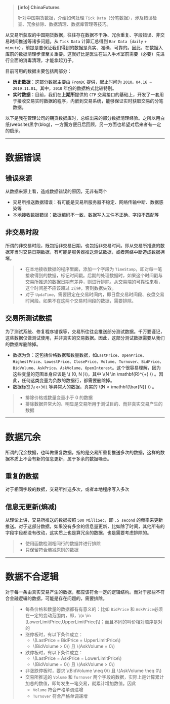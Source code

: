 > **[info] ChinaFutures**
>
> 针对中国期货数据，介绍如何处理 `Tick Data`（分笔数据），涉及错误检查、冗余排除、数据清理、数据库管理等技巧。
>

从交易所获取的中国期货数据，往往存在数据不干净、冗余重复、字段错误、非交易时间推送等诸多问题。从 `Tick Data` 计算汇总得到 `Bar Data`（`daily` + `minute`），前提是要保证我们得到的数据是真实、准确、可靠的。因此，在数据入库前的数据清理步骤至关重要。这就好比是医生在进入手术室前需要（必要）先进行全面的消毒清理，才能拿起刀子。

<!--more-->

目前可用的数据主要包括两部分：

- **历史数据**：这部分数据主要由 `FromDC` 提供，起止时间为 `2010。04.16 ~ 2019.11.01`。其中，`2010` 年份的数据格式比较特别。
- **实时数据**：目前，我们在**上期所**提供的 `CTP` 交易接口的基础上，开发了一套用于接收交易实时数据的程序，内嵌到交易系统，能够保证实时获取交易的分笔数据。

以下是我在管理公司的期货数据库时，总结出来的部分数据清理经验。之所以用白纸(website)黑字(blog)，一方面方便日后回顾，另一方面也希望对后来者有一定的启示。

---

# 数据错误

## 错误来源

从数据来源上看，造成数据错误的原因，无非有两个

- 交易所推送数据错误：有可能是交易所服务器不稳定、网络传输中断、数据感染等
- 本地接收数据错误：数据编码不一致、数据写入文件不正确、字段不匹配等

## 非交易时段

所谓的非交易时段，既包括非交易日期，也包括非交易时间。即从交易所推送的数据非当时交易日期数据，有可能是服务器推送测试数据，或者网络中断造成数据拥堵。

> - 在本地接收数据的程序里面，添加一个字段为 `TimeStamp`，即对每一笔接收得到的数据，标记时间戳。后期的处理数据时，如果这个时间戳与交易所推送的数据日期有差异，则进行排除。从交易端的可靠性来看，这个时间差不应该超过 `1分钟`，否则数据失效。
> - 对于 `UpdaTime`，需要限定在交易时间内，即日盘交易时间段、夜盘交易时间段。如果不在这两个交易时间段的数据，需要排除。

## 交易所测试数据

为了测试系统、修复程序错误等，交易所往往会推送部分测试数据。千万要谨记，这些数据仅做测试使用，并非真实的交易数据。因此，这部分测试数据需要从我们的数据库删除掉。

- 数据为负：这包括价格数据和数量数据，如`LastPrice`、`OpenPrice`、`HighestPrice`、`LowestPrice`、`ClosePrice`、`Volume`、`Turnover`、`BidPrice`、`BidVolume`、`AskPrice`、`AskVolume`、`OpenInterest`。这个很容易理解，因为这些变量的范围本身应该是 \\( [0, N )\\)，其中 \\(N \in \mathbf{R}^{+} \\) 。因此，任何这类变量为负数的数据行，都需要删除掉。
- 数据标签为 `e+301` 等异常大的数据，真实的 \\(N < \mathbf{\bar{N}} \\) 。

> - 排除价格或数量变量小于 0 的数据
> - 排除数据异常大的、明显是交易所用于测试目的、而非真实交易产生的数据


---

# 数据冗余

所谓的冗余数据，也叫做重复数据，指的是交易所重复推送多次的数据，这样的数据本质上不会有新的信息更新，属于多余的数据噪音。

## 重复的数据

对于相同字段的数据，交易所推送多次，或者本地程序写入多次

## 信息无更新(熵减)

从理论上讲，交易所推送的数据按照 `500 MilliSec`，即 `.5 second` 的频率来更新推送。对于这部分数据，如果没有多余的信息量更新，比如除了时间，其他所有的字段字段都没有改动，这实质上也是算冗余的数据，也是需要考虑排除的。

> - 使用函数检测相同行的数据并进行排除
> - 只保留符合熵减原则的数据

---

# 数据不合逻辑

对于每一条由真实交易产生的数据，都应该符合一定的逻辑结构。而对于那些不符合金融逻辑的数据，可能是存在问题的，需要排除。

>- 每条价格和数量的数据都有有意义的：比如 `BidPrice` 和 `AskPrice`必须在一定的变动范围内，即，\\(x \in [LowerLimitPrice,UpperLimitPrice]\\)；而且不同的叫价相对顺序是对的
>- 涨停板时，有以下条件成立：
>    - \\(LastPrice = BidPrice = UpperLimitPrice\\)
>    - \\(BidVolume > 0\\) 且 \\(AskVolume = 0\\)
>- 跌停板时，有以下条件成立：
>    - \\(LastPrice = AskPrice = LowerLimitPrice\\)
>    - \\(BidVolume = 0\\) 且 \\(AskVolume > 0\\)
>- 非涨跌停板时，要求 \\(BidVolume \neq 0\\) 且 \\(AskVolume \neq 0\\)
>- 交易所推送的 `Volume` 和 `Turnover` 两个字段的数据，实际上是计算累计加总的数值，即每发生一笔交易，就累计增加数值。因此
>   - `Volume` 符合严格单调递增
>   - `Turnover` 符合严格单调递增
